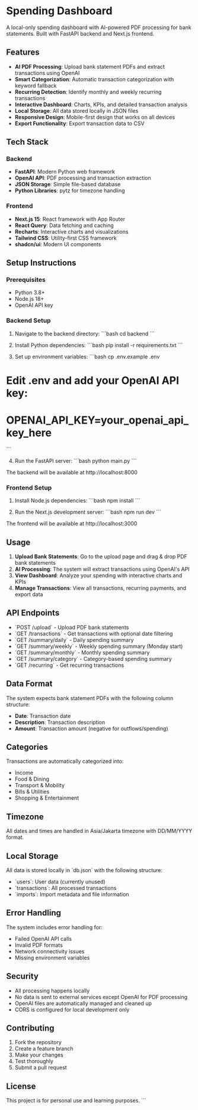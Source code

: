 # Spending Dashboard

A local-only spending dashboard with AI-powered PDF processing for bank statements. Built with FastAPI backend and Next.js frontend.

## Features

- **AI PDF Processing**: Upload bank statement PDFs and extract transactions using OpenAI
- **Smart Categorization**: Automatic transaction categorization with keyword fallback
- **Recurring Detection**: Identify monthly and weekly recurring transactions
- **Interactive Dashboard**: Charts, KPIs, and detailed transaction analysis
- **Local Storage**: All data stored locally in JSON files
- **Responsive Design**: Mobile-first design that works on all devices
- **Export Functionality**: Export transaction data to CSV

## Tech Stack

### Backend
- **FastAPI**: Modern Python web framework
- **OpenAI API**: PDF processing and transaction extraction
- **JSON Storage**: Simple file-based database
- **Python Libraries**: pytz for timezone handling

### Frontend
- **Next.js 15**: React framework with App Router
- **React Query**: Data fetching and caching
- **Recharts**: Interactive charts and visualizations
- **Tailwind CSS**: Utility-first CSS framework
- **shadcn/ui**: Modern UI components

## Setup Instructions

### Prerequisites
- Python 3.8+
- Node.js 18+
- OpenAI API key

### Backend Setup

1. Navigate to the backend directory:
\`\`\`bash
cd backend
\`\`\`

2. Install Python dependencies:
\`\`\`bash
pip install -r requirements.txt
\`\`\`

3. Set up environment variables:
\`\`\`bash
cp .env.example .env
# Edit .env and add your OpenAI API key:
# OPENAI_API_KEY=your_openai_api_key_here
\`\`\`

4. Run the FastAPI server:
\`\`\`bash
python main.py
\`\`\`

The backend will be available at http://localhost:8000

### Frontend Setup

1. Install Node.js dependencies:
\`\`\`bash
npm install
\`\`\`

2. Run the Next.js development server:
\`\`\`bash
npm run dev
\`\`\`

The frontend will be available at http://localhost:3000

## Usage

1. **Upload Bank Statements**: Go to the upload page and drag & drop PDF bank statements
2. **AI Processing**: The system will extract transactions using OpenAI's API
3. **View Dashboard**: Analyze your spending with interactive charts and KPIs
4. **Manage Transactions**: View all transactions, recurring payments, and export data

## API Endpoints

- \`POST /upload\` - Upload PDF bank statements
- \`GET /transactions\` - Get transactions with optional date filtering
- \`GET /summary/daily\` - Daily spending summary
- \`GET /summary/weekly\` - Weekly spending summary (Monday start)
- \`GET /summary/monthly\` - Monthly spending summary
- \`GET /summary/category\` - Category-based spending summary
- \`GET /recurring\` - Get recurring transactions

## Data Format

The system expects bank statement PDFs with the following column structure:
- **Date**: Transaction date
- **Description**: Transaction description
- **Amount**: Transaction amount (negative for outflows/spending)

## Categories

Transactions are automatically categorized into:
- Income
- Food & Dining
- Transport & Mobility
- Bills & Utilities
- Shopping & Entertainment

## Timezone

All dates and times are handled in Asia/Jakarta timezone with DD/MM/YYYY format.

## Local Storage

All data is stored locally in \`db.json\` with the following structure:
- \`users\`: User data (currently unused)
- \`transactions\`: All processed transactions
- \`imports\`: Import metadata and file information

## Error Handling

The system includes error handling for:
- Failed OpenAI API calls
- Invalid PDF formats
- Network connectivity issues
- Missing environment variables

## Security

- All processing happens locally
- No data is sent to external services except OpenAI for PDF processing
- OpenAI files are automatically managed and cleaned up
- CORS is configured for local development only

## Contributing

1. Fork the repository
2. Create a feature branch
3. Make your changes
4. Test thoroughly
5. Submit a pull request

## License

This project is for personal use and learning purposes.
\`\`\`
